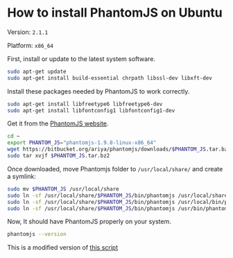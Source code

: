 # How to install PhantomJS on Ubuntu

Version: `2.1.1`

Platform: `x86_64`

First, install or update to the latest system software.
```bash
sudo apt-get update
sudo apt-get install build-essential chrpath libssl-dev libxft-dev
```

Install these packages needed by PhantomJS to work correctly.
```bash
sudo apt-get install libfreetype6 libfreetype6-dev
sudo apt-get install libfontconfig1 libfontconfig1-dev
```

Get it from the [PhantomJS website](http://phantomjs.org/).
```bash
cd ~
export PHANTOM_JS="phantomjs-1.9.8-linux-x86_64"
wget https://bitbucket.org/ariya/phantomjs/downloads/$PHANTOM_JS.tar.bz2
sudo tar xvjf $PHANTOM_JS.tar.bz2
```

Once downloaded, move Phantomjs folder to `/usr/local/share/` and create a symlink:
```bash
sudo mv $PHANTOM_JS /usr/local/share
sudo ln -sf /usr/local/share/$PHANTOM_JS/bin/phantomjs /usr/local/share/phantomjs
sudo ln -sf /usr/local/share/$PHANTOM_JS/bin/phantomjs /usr/local/bin/phantomjs
sudo ln -sf /usr/local/share/$PHANTOM_JS/bin/phantomjs /usr/bin/phantomjs
```

Now, It should have PhantomJS properly on your system.
```bash
phantomjs --version
```

This is a modified version of [this script](https://gist.github.com/julionc/7476620)
